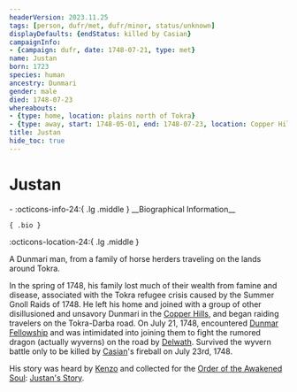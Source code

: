 ```yaml
---
headerVersion: 2023.11.25
tags: [person, dufr/met, dufr/minor, status/unknown]
displayDefaults: {endStatus: killed by Casian}
campaignInfo:
- {campaign: dufr, date: 1748-07-21, type: met}
name: Justan
born: 1723
species: human
ancestry: Dunmari
gender: male
died: 1748-07-23
whereabouts:
- {type: home, location: plains north of Tokra}
- {type: away, start: 1748-05-01, end: 1748-07-23, location: Copper Hills}
title: Justan
hide_toc: true
---
```

# Justan
<div class="grid cards ext-narrow-margin ext-one-column" markdown>
- :octicons-info-24:{ .lg .middle } __Biographical Information__

    { .bio }

</div>



:octicons-location-24:{ .lg .middle }   


A Dunmari man, from a family of horse herders traveling on the lands around Tokra. 


In the spring of 1748, his family lost much of their wealth from famine and disease, associated with the Tokra refugee crisis caused by the Summer Gnoll Raids of 1748. He left his home and joined with a group of other disillusioned and unsavory Dunmari in the [Copper Hills](<../../gazetteer/greater-dunmar/darba-highlands/copper-hills.md>), and began raiding travelers on the Tokra-Darba road. On July 21, 1748, encountered [Dunmar Fellowship](<../pcs/dunmar-fellowship/dunmar-fellowship.md>) and was intimidated into joining them to fight the rumored dragon (actually wyverns) on the road by [Delwath](<../pcs/dunmar-fellowship/delwath.md>). Survived the wyvern battle only to be killed by [Casian](<../chardonians/casian.md>)'s fireball on July 23rd, 1748. 

His story was heard by [Kenzo](<../pcs/dunmar-fellowship/kenzo.md>) and collected for the [Order of the Awakened Soul](<../../groups/dunmari-mystery-cults/order-of-the-awakened-soul.md>): [Justan's Story](<../../campaigns/dunmari-frontier/collected-stories/justan-s-story.md>).
